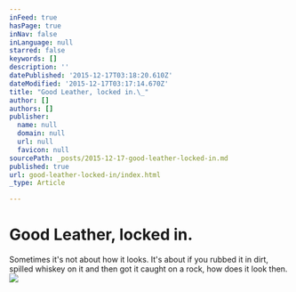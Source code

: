 ```yaml
---
inFeed: true
hasPage: true
inNav: false
inLanguage: null
starred: false
keywords: []
description: ''
datePublished: '2015-12-17T03:18:20.610Z'
dateModified: '2015-12-17T03:17:14.670Z'
title: "Good Leather, locked in.\_"
author: []
authors: []
publisher:
  name: null
  domain: null
  url: null
  favicon: null
sourcePath: _posts/2015-12-17-good-leather-locked-in.md
published: true
url: good-leather-locked-in/index.html
_type: Article

---
```

# Good Leather, locked in. 

Sometimes it's not about how it looks. It's about if you rubbed it in dirt, spilled whiskey on it and then got it caught on a rock, how does it look then. ![](https://the-grid-user-content.s3-us-west-2.amazonaws.com/e472a0be-af0c-4e25-b6bd-845496ceac54.jpg)